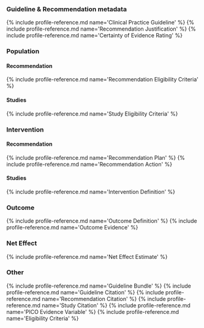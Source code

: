 ### Guideline & Recommendation metadata
{% include profile-reference.md name='Clinical Practice Guideline' %}
{% include profile-reference.md name='Recommendation Justification' %}
{% include profile-reference.md name='Certainty of Evidence Rating' %}

### Population
#### Recommendation
{% include profile-reference.md name='Recommendation Eligibility Criteria' %}

#### Studies
{% include profile-reference.md name='Study Eligibility Criteria' %}

### Intervention
#### Recommendation
{% include profile-reference.md name='Recommendation Plan' %}
{% include profile-reference.md name='Recommendation Action' %}

#### Studies
{% include profile-reference.md name='Intervention Definition' %}

### Outcome
{% include profile-reference.md name='Outcome Definition' %}
{% include profile-reference.md name='Outcome Evidence' %}

### Net Effect
{% include profile-reference.md name='Net Effect Estimate' %}

### Other
{% include profile-reference.md name='Guideline Bundle' %}
{% include profile-reference.md name='Guideline Citation' %}
{% include profile-reference.md name='Recommendation Citation' %}
{% include profile-reference.md name='Study Citation' %}
{% include profile-reference.md name='PICO Evidence Variable' %}
{% include profile-reference.md name='Eligibility Criteria' %}
